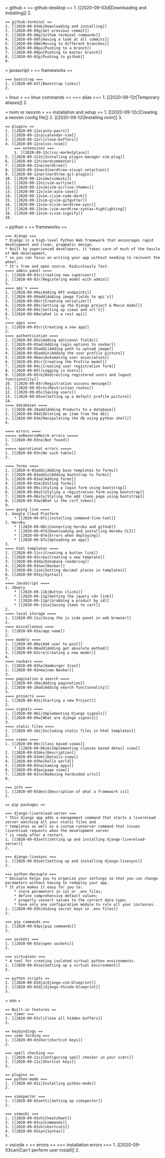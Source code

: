 
= github =
	== github-desktop ==
	1. [[2020-09-03d|Downloading and installing]]
	2. 

	== github-terminal ==
	1. [[2020-09-03do|Downloading and installing]]
	2. [[2020-09-09g|Get previous commit]]
	3. [[2020-09-08g|Github terminal commands]]
	4. [[2020-09-08h|Having a look at all commits]]
	5. [[2020-09-08m|Moving to different branches]]
	6. [[2020-09-08pu|Pushing to a branch]]
	7. [[2020-09-09pu|Pushing to master branch]]
	8. [[2020-09-03p|Pushing to github]]
	9. 

= javascript =
	== frameworks ==
	
	=== bootstrap ===
	1. [[2020-09-03l|Bootstrap links]]
	2. 

= linux =
	== linux commands ==
	=== alias ===
	1. [[2020-09-12t|Temporary aliases]]
	2. 

= nvim or neovim =
	== installation and setup ==
	1. [[2020-09-12c|Creating a neovim config file]]
	2. [[2020-09-12i|Installing nvim]]
	3. 

	== plugins ==
	1. [[2020-09-12a|auto-pairs]]
	2. [[2020-09-12ca|calendar-vim]]
	3. [[2020-09-12cl|close-buffers]]
	4. [[2020-09-12co|coc.nvim]]
		=== extensions ===
		1. [[2020-09-13c|coc-marketplace]]
	5. [[2020-09-12in|Installing plugin manager vim-plug]]
	6. [[2020-09-12n|nerdcommenter]]
	7. [[2020-09-12ne|nerdtree]]
	8. [[2020-09-12nerd|nerdtree-visual-selection]]
	9. [[2020-09-12ner|nerdtree-git-plugin]]
	10. [[2020-09-12vimw|vimwiki]]
	11. [[2020-09-12vi|vim-airline]]
	12. [[2020-09-12vim|vim-airline-themes]]
	13. [[2020-09-12v|vim-auto-save]]
	14. [[2020-09-12vim-c|vim-code-dark]]
	15. [[2020-09-12vim-g|vim-gitgutter]]
	16. [[2020-09-12vim-n|vim-nerdtree-sync]]
	17. [[2020-09-12vim-|vim-nerdtree-syntax-highlighting]]
	18. [[2020-09-12vim-s|vim-signify]]
	19. 

= python =
	== frameworks ==
	
	=== django ===
	* Django is a high-level Python Web framework that encourages rapid development and clean, pragmatic design. 
	* Built by experienced developers, it takes care of much of the hassle of Web development, 
	* so you can focus on writing your app without needing to reinvent the wheel. 
	* It's free and open source. Ridiculously fast.
	==== admin panel ====
	1. [[2020-09-03c|Creating new superuser]]
	2. [[2020-09-03r|Registering model with admin]]
	3. 
	==== api's ====
	1. [[2020-09-09a|Adding API endpoints]]
	2. [[2020-09-09add|Adding image fields to api's]]
	3. [[2020-09-08cr|Creating serializer]]
	4. [[2020-09-08s|Setting up the Django project & Movie model]]
	5. [[2020-09-09s|Setting up views and url's]]
	6. [[2020-09-08w|what is a rest api]]
	7. 
	==== apps ====
	1. [[2020-09-03cr|Creating a new app]]
	2. 
	==== authentication ====
	1. [[2020-09-05a|Adding aditional fields]]
	2. [[2020-09-05ad|Adding login options to navbar]]
	3. [[2020-09-05addi|Adding path to upload image]]
	4. [[2020-09-05addin|Adding the user profile picture]]
	5. [[2020-09-06au|Automating user association]]
	6. [[2020-09-05cr|Creating the Profile model]]
	7. [[2020-09-04c|Creating user registration form]] 
	8. [[2020-09-05l|Logging in Users]]
	9. [[2020-09-05re|Redirecting registered users and logout functionality]]
	10. [[2020-09-05r|Registration success message]]
	11. [[2020-09-05res|Restriction routes]]
	12. [[2020-09-05s|Saving users]]
	13. [[2020-09-05se|Setting up a default profile picture]]
	14. 
	==== databases ====
	1. [[2020-09-10add|Adding Products to a database]]
	2. [[2020-09-04d|Deleting an item from the db]]
	3. [[2020-09-03m|Manipulating the db using python shell]]	
	4. 
	
	==== errors ====
	===== noReverseMatch errors =====
	1. [[2020-09-03no|Not found]]
	2. 
	===== operational errors =====
	1. [[2020-09-03n|No such table]]
	2. 
	
	==== forms ====
	1. [[2020-0-03addi|Adding base templates to forms]]
	2. [[2020-09-03addin|Adding bootstrap to forms]]
	3. [[2020-09-03ad|Adding forms]]
	4. [[2020-09-03e|Editing forms]]
	5. [[2020-09-06s|Styling a login form using bootstrap]]
	6. [[2020-09-06st|Styling a registration form using bootstrap]]
	7. [[2020-09-06sty|Styling the add items page using bootstrap]]
	8. [[2020-09-03w|What is the csrf_token]]
	9. 
	==== going live ====
	1. Google Cloud Platform
		* [[2020-09-07i|installing command-line-tool]]
	2. Heroku
		* [[2020-09-08c|Connecting heroku and github]]
		* [[2020-09-07d|Downloading and installing Heroku CLI]]
		* [[2020-09-07e|Errors when deploying]]
		* [[2020-09-07u|Uploading an app]]
	3. 
	==== html templates ====
	1. [[2020-09-11cr|Creating a button link]]
	2. [[2020-09-03crea|Creating a new template]]
	3. [[2020-09-03da|Database rendering]]
	4. [[2020-09-03nav|Navbar]]
	5. [[2020-09-11se|Setting decimal places in templates]]
	6. [[2020-09-03sy|Syntax]]
	7. 
	==== JavaScript ====
	1. JQuery
		* [[2020-09-11b|Button clicks]]
		* [[2020-09-11g|Getting the jquery cdn link]]
		* [[2020-09-11gr|Grabbing a product by id]]
		* [[2020-09-11sa|Saving items to cart]]
	2. 
	==== local storage ====
	1. [[2020-09-11u|Using the js side panel in web browser]]
	2. 
	==== miscellanous ====
	1. [[2020-09-03a|app name]]
	2. 
	==== models ====
	1. [[2020-09-06a|Add user to post]]
	2. [[2020-09-06add|Adding get absolute method]]
	3. [[2020-09-03cre|Creating a new model]]
	4. 
	==== navbars ====
	1. [[2020-09-03ha|Hamburger Icon]]
	2. [[2020-09-03new|new Navbar]]
	3. 
	==== pagination & search ====
	1. [[2020-09-10a|Adding pagination]]
	2. [[2020-09-10ad|Adding search functionality]]
	3. 
	==== projects ====
	1. [[2020-09-03s|Starting a new Project]]
	2. 
	==== signals ====
	1. [[2020-09-06i|Implementing Django signals]]
	2. [[2020-09-05w|What are django signals]]
	3. 
	==== static files ====
	1. [[2020-09-10i|Including static files in html templates]]
	2. 
	==== views ====
	1. [[2020-09-06c|Class based views]]
		* [[2020-09-06im|Implementing classes based detail view]]
	2. [[2020-09-03des|Description]]
	3. [[2020-09-03det|Details-view]]
	4. [[2020-09-03he|hello world]]
	5. [[2020-09-03na|naming apps]]
	6. [[2020-09-03pa|page view]]
	7. [[2020-09-03re|Removing hardcoded urls]]
	8. 
	
	=== info ===
	1. [[2020-09-03desc|Description of what a framework is]]
	2. 
	
	== pip packages ==
	
	=== django-livereload-server ===
	* This django app adds a management command that starts a livereload server watching all your static files and 
	* templates as well as a custom runserver command that issues livereload requests when the development server 
	* is ready after a restart.
	1. [[2020-09-03sett|Setting up and installing django-livereload-server]]	
	2. 
	
	=== django-livesync ===
	1. [[2020-09-03set|Setting up and installing django-livesync]]
	2. 
	
	=== python-decouple ===
	* Decouple helps you to organize your settings so that you can change parameters without having to redeploy your app.
	* It also makes it easy for you to:
		* store parameters in ini or .env files;
		* define comprehensive default values;
		* properly convert values to the correct data type;
		* have only one configuration module to rule all your instances.
	1. [[2020-09-03h|Hiding secret keys in .env files]]
	2. 

	=== pip commands ===
	1. [[2020-09-03pi|pip commands]]
	2. 

	=== sockets ===
	1. [[2020-09-03o|open sockets]]
	2. 
	
	=== virtualenv ===
	* A tool for creating isolated virtual python environments.
	1. [[2020-09-03se|Setting up a virtual environment]]
	2. 

	== python scripts ==
	1. [[2020-09-03dja|django-vim-blueprint]]
	2. [[2020-09-03dj|django-VScode-blueprint]]
	3. 

= vim =

	== Built-in features ==
	=== timer ===
	1. [[2020-09-03cl|Close all hidden buffers]]
	2. 

	== keybindings ==
	=== code folding ===
	1. [[2020-09-03shor|shortcut keys]]
	2. 
	
	=== spell checking ===
	1. [[2020-09-11c|Configuring spell checker in your vimrc]]
	2. [[2020-09-11s|Shortcut keys]]
	3. 
	
	== plugins ==
	=== python-mode ===
	1. [[2020-09-03i|Installing python-mode]]
	2. 

	=== vimspector ===
	1. [[2020-09-03setti|Setting up vimspector]]
	2. 

	=== vimwiki ===
	1. [[2020-09-03ch|Cheatsheet]]
	2. [[2020-09-03co|Commands]]
	3. [[2020-09-03sh|shortcuts]]
	4. [[2020-09-03syn|Syntax]]
	5. 

= vscode =
	== errors ==
	=== installation errors ===
	1. [[2020-09-03can|Can't perform user install]]
	2. 







